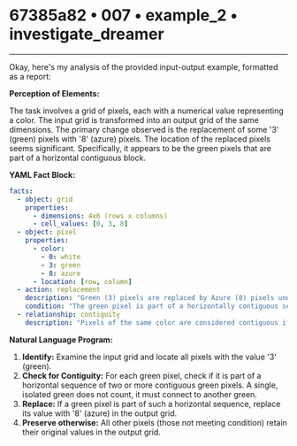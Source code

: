 # 67385a82 • 007 • example_2 • investigate_dreamer

---
Okay, here's my analysis of the provided input-output example, formatted as a report:

**Perception of Elements:**

The task involves a grid of pixels, each with a numerical value representing a color. The input grid is transformed into an output grid of the same dimensions. The primary change observed is the replacement of some '3' (green) pixels with '8' (azure) pixels. The location of the replaced pixels seems significant. Specifically, it appears to be the green pixels that are part of a horizontal contiguous block.

**YAML Fact Block:**



```yaml
facts:
  - object: grid
    properties:
      - dimensions: 4x6 (rows x columns)
      - cell_values: [0, 3, 8]
  - object: pixel
    properties:
      - color:
        - 0: white
        - 3: green
        - 8: azure
      - location: [row, column]
  - action: replacement
    description: "Green (3) pixels are replaced by Azure (8) pixels under specific conditions."
    condition: "The green pixel is part of a horizontally contiguous sequence of green pixels."
  - relationship: contiguity
    description: "Pixels of the same color are considered contiguous if they are adjacent horizontally."
```



**Natural Language Program:**

1.  **Identify:** Examine the input grid and locate all pixels with the value '3' (green).
2.  **Check for Contiguity:** For each green pixel, check if it is part of a horizontal sequence of two or more contiguous green pixels.  A single, isolated green does not count, it must connect to another green.
3.  **Replace:** If a green pixel is part of such a horizontal sequence, replace its value with '8' (azure) in the output grid.
4. **Preserve otherwise:** All other pixels (those not meeting condition) retain their original values in the output grid.

